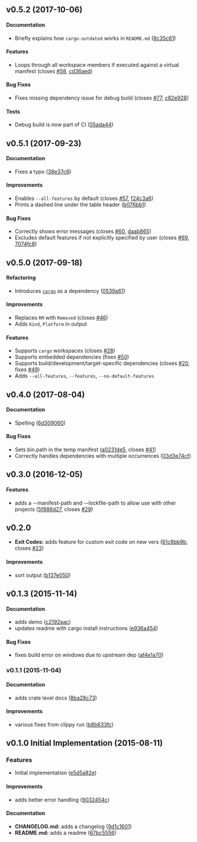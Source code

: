 <a name="v0.5.2"></a>
## v0.5.2 (2017-10-06)

#### Documentation

*   Briefly explains how `cargo-outdated` works in `README.md` ([8c35c61](https://github.com/kbknapp/cargo-outdated/commit/8c35c6148b4a29d50b55f1b064045e611fc5aa9b))

#### Features

*   Loops through all workspace members if executed against a virtual manifest (closes [#58](https://github.com/kbknapp/cargo-outdated/issues/58), [cd36aed](https://github.com/kbknapp/cargo-outdated/commit/cd36aed8f6b540d58ff4eb805cb2a20985f0122e))

#### Bug Fixes

*   Fixes missing dependency issue for debug build (closes [#77](https://github.com/kbknapp/cargo-outdated/issues/77), [c82e928](https://github.com/kbknapp/cargo-outdated/pull/78/commits/c82e92859e4659effcc08362081042b441004a1d))


#### Tests

*   Debug build is now part of CI ([05ada44](https://github.com/kbknapp/cargo-outdated/pull/78/commits/05ada447863f775ff58e6bfcaa764582af62f2cc))

<a name="v0.5.1"></a>
## v0.5.1 (2017-09-23)


#### Documentation

*   Fixes a typo ([38e37c6](https://github.com/kbknapp/cargo-outdated/pull/66/commits/38e37c6ee77a6ff252bb0702033d7a0b03eac226))

#### Improvements

*   Enables `--all-features` by default (closes [#57](https://github.com/kbknapp/cargo-outdated/issues/57), [f24c3a6](https://github.com/kbknapp/cargo-outdated/pull/64/commits/f24c3a6a8e050cbb651661bfbc9221546d987c41))
*   Prints a dashed line under the table header ([b076bb1](https://github.com/kbknapp/cargo-outdated/pull/65/commits/b076bb144818b2c5d7efcc3af0acf85ae83f44e1))

#### Bug Fixes

*   Correctly shows error messages (closes [#60](https://github.com/kbknapp/cargo-outdated/issues/60), [daab865](https://github.com/kbknapp/cargo-outdated/pull/61/commits/daab865647715cf467fc28f1333afcd1fe2cf447))
*   Excludes default features if not explicitly specified by user (closes [#69](https://github.com/kbknapp/cargo-outdated/issues/69), [7074fc8](https://github.com/kbknapp/cargo-outdated/pull/70/commits/7074fc8754d0cf231ff84070307ee92c1cedf065))

<a name="v0.5.0"></a>
## v0.5.0 (2017-09-18)


#### Refactoring

*   Introduces [`cargo`](https://crates.io/crates/cargo) as a dependency ([0539a61](https://github.com/kbknapp/cargo-outdated/pull/51/commits/0539a619d30175fd287a979a9eecb1143df0f2f6))

#### Improvements

*   Replaces `RM` with `Removed` (closes [#46](https://github.com/kbknapp/cargo-outdated/issues/46))
*   Adds `Kind`, `Platform` in output

#### Features

*   Supports `cargo` workspaces (closes [#28](https://github.com/kbknapp/cargo-outdated/issues/28))
*   Supports embedded dependencies (fixes [#50](https://github.com/kbknapp/cargo-outdated/issues/50))
*   Supports build/development/target-specific dependencies (closes [#20](https://github.com/kbknapp/cargo-outdated/issues/20), fixes [#49](https://github.com/kbknapp/cargo-outdated/issues/49))
*   Adds `--all-features`, `--features`, `--no-default-features`



<a name="v0.4.0"></a>
## v0.4.0 (2017-08-04)


#### Documentation

*   Spelling ([6d309060](https://github.com/kbknapp/cargo-outdated/commit/6d3090601d03694838a848e044f157764d0271cb))

#### Bug Fixes

*   Sets bin.path in the temp manifest ([a0231de5](https://github.com/kbknapp/cargo-outdated/commit/a0231de51428e5238dcab0d73cdce2d2443f8a7e), closes [#41](https://github.com/kbknapp/cargo-outdated/issues/41))
*   Correctly handles dependencies with multiple occurrences ([03d3e74cf](https://github.com/kbknapp/cargo-outdated/commit/03d3e74cf38156adecc1620271ec8beb9c442865))



<a name="v0.3.0"></a>
## v0.3.0 (2016-12-05)


#### Features

*   adds a --manifest-path and --lockfile-path to allow use with other projects ([5f886d27](https://github.com/kbknapp/cargo-outdated/commit/5f886d27d3fefbc0b7fec9ffef651c137f58420d), closes [#29](https://github.com/kbknapp/cargo-outdated/issues/29))

<a name="v0.2.0"></a>
## v0.2.0

* **Exit Codes:**  adds feature for custom exit code on new vers ([61c8bb9b](https://github.com/kbknapp/cargo-outdated/commit/61c8bb9b52af8745fd16fad646bc2f4dcce336c7), closes [#23](https://github.com/kbknapp/cargo-outdated/issues/23))

#### Improvements

*   sort output ([b137e050](https://github.com/kbknapp/cargo-outdated/commit/b137e050ffb861f7ff725324be5cdb527d724a49))


<a name="v0.1.3"></a>
## v0.1.3 (2015-11-14)


#### Documentation

*   adds demo ([c2192aac](https://github.com/kbknapp/cargo-outdated/commit/c2192aac903e764a43fc103251e56ce50b89a8eb))
*   updates readme with cargo install instructions ([e936a454](https://github.com/kbknapp/cargo-outdated/commit/e936a45443fc02ab65be15d6a872609a95f7dc00))

#### Bug Fixes

*   fixes build error on windows due to upstream dep ([af4e1a70](https://github.com/kbknapp/cargo-outdated/commit/af4e1a704a70d5524e76c9ad6fd320cd576c4a2c))

<a name="v0.1.1"></a>
### v0.1.1 (2015-11-04)


#### Documentation

*   adds crate level docs ([8ba28c73](https://github.com/kbknapp/cargo-outdated/commit/8ba28c73e084bf0535e0df72653c529886d025a5))

#### Improvements

*   various fixes from clippy run ([b8b633fc](https://github.com/kbknapp/cargo-outdated/commit/b8b633fc148b8be38fec8a8efc73d30bc2917716))



<a name="v0.1.0"></a>
## v0.1.0 Initial Implementation (2015-08-11)

### Features
* Initial implementation ([e5d5a82e](https://github.com/kbknapp/cargo-outdated/commit/e5d5a82e95b86f088c53fe5665dc4f8219b7db49))

#### Improvements

*   adds better error handling ([9032454c](https://github.com/kbknapp/cargo-outdated/commit/9032454cd1fcbd2d1cadbb924b8664ced04e2406))

#### Documentation

* **CHANGELOG.md:**  adds a changelog ([9d1c1601](https://github.com/kbknapp/cargo-outdated/commit/9d1c1601c0729a6f60d51c86936a061f1376b06a))
* **README.md:**  adds a readme ([67bc5556](https://github.com/kbknapp/cargo-outdated/commit/67bc555669159f11907f9bb90913e45af232b277))

